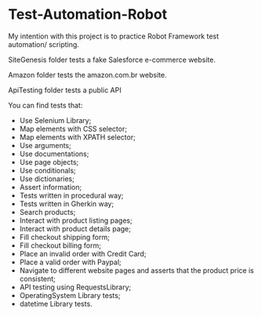 # Test-Automation-Robot
My intention with this project is to practice Robot Framework test automation/ scripting. 


SiteGenesis folder tests a fake Salesforce e-commerce website.

Amazon folder tests the amazon.com.br website.

ApiTesting folder tests a public API

You can find tests that:
- Use Selenium Library;
- Map elements with CSS selector;
- Map elements with XPATH selector;
- Use arguments;
- Use documentations;
- Use page objects;
- Use conditionals;
- Use dictionaries;
- Assert information;
- Tests written in procedural way;
- Tests written in Gherkin way;
- Search products;
- Interact with product listing pages;
- Interact with product details page;
- Fill checkout shipping form;
- Fill checkout billing form;
- Place an invalid order with Credit Card;
- Place a valid order with Paypal;
- Navigate to different website pages and asserts that the product price is consistent;
- API testing using RequestsLibrary;
- OperatingSystem Library tests;
- datetime Library tests.